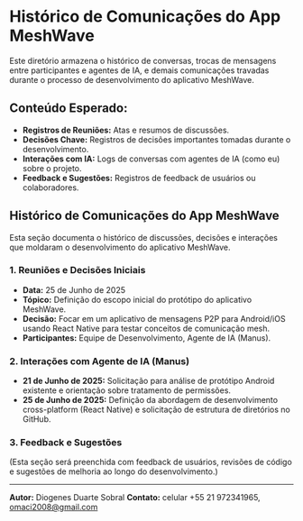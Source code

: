 
# Histórico de Comunicações do App MeshWave

Este diretório armazena o histórico de conversas, trocas de mensagens entre participantes e agentes de IA, e demais comunicações travadas durante o processo de desenvolvimento do aplicativo MeshWave.

## Conteúdo Esperado:

*   **Registros de Reuniões:** Atas e resumos de discussões.
*   **Decisões Chave:** Registros de decisões importantes tomadas durante o desenvolvimento.
*   **Interações com IA:** Logs de conversas com agentes de IA (como eu) sobre o projeto.
*   **Feedback e Sugestões:** Registros de feedback de usuários ou colaboradores.




## Histórico de Comunicações do App MeshWave

Esta seção documenta o histórico de discussões, decisões e interações que moldaram o desenvolvimento do aplicativo MeshWave.

### 1. Reuniões e Decisões Iniciais

*   **Data:** 25 de Junho de 2025
*   **Tópico:** Definição do escopo inicial do protótipo do aplicativo MeshWave.
*   **Decisão:** Focar em um aplicativo de mensagens P2P para Android/iOS usando React Native para testar conceitos de comunicação mesh.
*   **Participantes:** Equipe de Desenvolvimento, Agente de IA (Manus).

### 2. Interações com Agente de IA (Manus)

*   **21 de Junho de 2025:** Solicitação para análise de protótipo Android existente e orientação sobre tratamento de permissões.
*   **25 de Junho de 2025:** Definição da abordagem de desenvolvimento cross-platform (React Native) e solicitação de estrutura de diretórios no GitHub.

### 3. Feedback e Sugestões

(Esta seção será preenchida com feedback de usuários, revisões de código e sugestões de melhoria ao longo do desenvolvimento.)

---

**Autor:** Diogenes Duarte Sobral
**Contato:** celular +55 21 972341965, omaci2008@gmail.com


